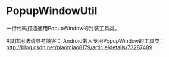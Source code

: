 # PopupWindowUtil
一行代码打造通用PopupWindow的封装工具类。


#具体用法请参考博客：
Android懒人专用PopupWindow的工具类：http://blog.csdn.net/piaomiao8179/article/details/73287489

